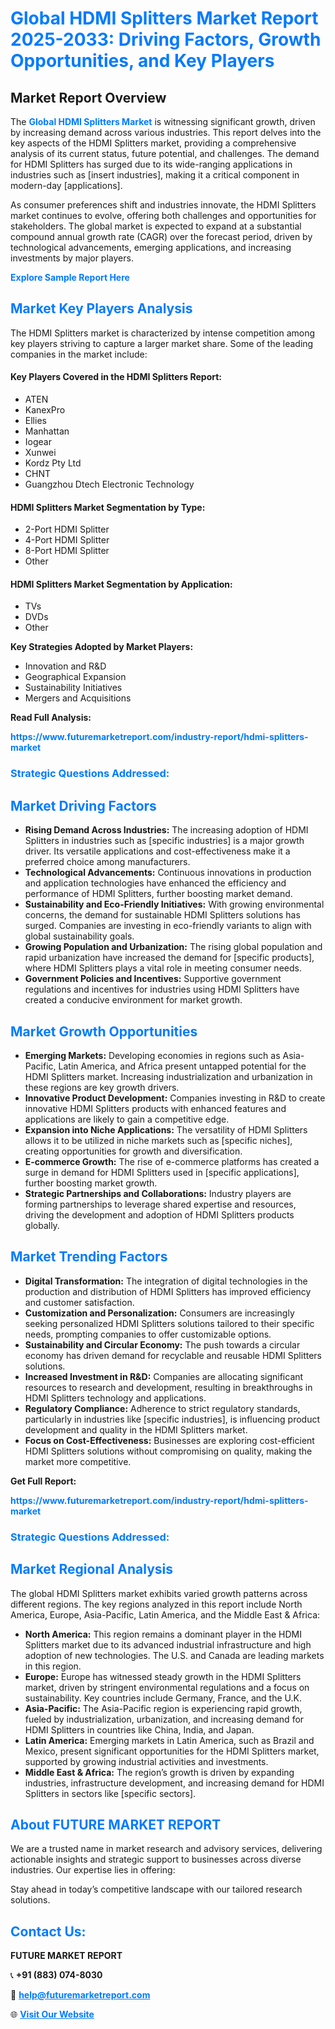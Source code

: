 <h1 style="color: #007BFF;">Global HDMI Splitters Market Report 2025-2033: Driving Factors, Growth Opportunities, and Key Players</h1>

<section id="overview">
<h2>Market Report Overview</h2>
<p>The <a href="https://www.futuremarketreport.com/industry-report/hdmi-splitters-market" style="color: #007BFF; text-decoration: none;"><strong>Global HDMI Splitters Market</strong></a> is witnessing significant growth, driven by increasing demand across various industries. This report delves into the key aspects of the HDMI Splitters market, providing a comprehensive analysis of its current status, future potential, and challenges. The demand for HDMI Splitters has surged due to its wide-ranging applications in industries such as [insert industries], making it a critical component in modern-day [applications].</p>
<p>As consumer preferences shift and industries innovate, the HDMI Splitters market continues to evolve, offering both challenges and opportunities for stakeholders. The global market is expected to expand at a substantial compound annual growth rate (CAGR) over the forecast period, driven by technological advancements, emerging applications, and increasing investments by major players.</p>
</section>

<section id="overview">
<p><a href="https://www.futuremarketreport.com/request-sample/reportId=82542" style="color: #007BFF; text-decoration: none;"><strong>Explore Sample Report Here</strong></a></p>
</section>

<section id="key-players">
<h2 style="color: #007BFF;">Market Key Players Analysis</h2>
<p>The HDMI Splitters market is characterized by intense competition among key players striving to capture a larger market share. Some of the leading companies in the market include:</p>
<h4>Key Players Covered in the HDMI Splitters Report:</h4>
<ul><li>ATEN</li><li>KanexPro</li><li>Ellies</li><li>Manhattan</li><li>Iogear</li><li>Xunwei</li><li>Kordz Pty Ltd</li><li>CHNT</li><li>Guangzhou Dtech Electronic Technology</li></ul>
<h4>HDMI Splitters Market Segmentation by Type:</h4>
<ul><li>2-Port HDMI Splitter</li><li>4-Port HDMI Splitter</li><li>8-Port HDMI Splitter</li><li>Other</li></ul>

<h4>HDMI Splitters Market Segmentation by Application:</h4>
<ul><li>TVs</li><li>DVDs</li><li>Other</li></ul>
<p><strong>Key Strategies Adopted by Market Players:</strong></p>
<ul>
<li>Innovation and R&D</li>
<li>Geographical Expansion</li>
<li>Sustainability Initiatives</li>
<li>Mergers and Acquisitions</li>
</ul>
</section>

<section>
<p><strong>Read Full Analysis: </strong></p><a href="https://www.futuremarketreport.com/industry-report/hdmi-splitters-market" style="color: #007BFF; text-decoration: none;"><strong>https://www.futuremarketreport.com/industry-report/hdmi-splitters-market</strong></a>
<h3 style="color: #007BFF;">Strategic Questions Addressed:</h3>
</section>

<section id="driving-factors">
<h2 style="color: #007BFF;">Market Driving Factors</h2>
<ul>
<li><strong>Rising Demand Across Industries:</strong> The increasing adoption of HDMI Splitters in industries such as [specific industries] is a major growth driver. Its versatile applications and cost-effectiveness make it a preferred choice among manufacturers.</li>
<li><strong>Technological Advancements:</strong> Continuous innovations in production and application technologies have enhanced the efficiency and performance of HDMI Splitters, further boosting market demand.</li>
<li><strong>Sustainability and Eco-Friendly Initiatives:</strong> With growing environmental concerns, the demand for sustainable HDMI Splitters solutions has surged. Companies are investing in eco-friendly variants to align with global sustainability goals.</li>
<li><strong>Growing Population and Urbanization:</strong> The rising global population and rapid urbanization have increased the demand for [specific products], where HDMI Splitters plays a vital role in meeting consumer needs.</li>
<li><strong>Government Policies and Incentives:</strong> Supportive government regulations and incentives for industries using HDMI Splitters have created a conducive environment for market growth.</li>
</ul>
</section>

<section id="growth-opportunities">
<h2 style="color: #007BFF;">Market Growth Opportunities</h2>
<ul>
<li><strong>Emerging Markets:</strong> Developing economies in regions such as Asia-Pacific, Latin America, and Africa present untapped potential for the HDMI Splitters market. Increasing industrialization and urbanization in these regions are key growth drivers.</li>
<li><strong>Innovative Product Development:</strong> Companies investing in R&D to create innovative HDMI Splitters products with enhanced features and applications are likely to gain a competitive edge.</li>
<li><strong>Expansion into Niche Applications:</strong> The versatility of HDMI Splitters allows it to be utilized in niche markets such as [specific niches], creating opportunities for growth and diversification.</li>
<li><strong>E-commerce Growth:</strong> The rise of e-commerce platforms has created a surge in demand for HDMI Splitters used in [specific applications], further boosting market growth.</li>
<li><strong>Strategic Partnerships and Collaborations:</strong> Industry players are forming partnerships to leverage shared expertise and resources, driving the development and adoption of HDMI Splitters products globally.</li>
</ul>
</section>

<section id="trending-factors">
<h2 style="color: #007BFF;">Market Trending Factors</h2>
<ul>
<li><strong>Digital Transformation:</strong> The integration of digital technologies in the production and distribution of HDMI Splitters has improved efficiency and customer satisfaction.</li>
<li><strong>Customization and Personalization:</strong> Consumers are increasingly seeking personalized HDMI Splitters solutions tailored to their specific needs, prompting companies to offer customizable options.</li>
<li><strong>Sustainability and Circular Economy:</strong> The push towards a circular economy has driven demand for recyclable and reusable HDMI Splitters solutions.</li>
<li><strong>Increased Investment in R&D:</strong> Companies are allocating significant resources to research and development, resulting in breakthroughs in HDMI Splitters technology and applications.</li>
<li><strong>Regulatory Compliance:</strong> Adherence to strict regulatory standards, particularly in industries like [specific industries], is influencing product development and quality in the HDMI Splitters market.</li>
<li><strong>Focus on Cost-Effectiveness:</strong> Businesses are exploring cost-efficient HDMI Splitters solutions without compromising on quality, making the market more competitive.</li>
</ul>
</section>

<section>
<p><strong>Get Full Report: </strong></p><a href="https://www.futuremarketreport.com/industry-report/hdmi-splitters-market" style="color: #007BFF; text-decoration: none;"><strong>https://www.futuremarketreport.com/industry-report/hdmi-splitters-market</strong></a>
<h3 style="color: #007BFF;">Strategic Questions Addressed:</h3>
</section>


<section id="regional-analysis">
<h2 style="color: #007BFF;">Market Regional Analysis</h2>
<p>The global HDMI Splitters market exhibits varied growth patterns across different regions. The key regions analyzed in this report include North America, Europe, Asia-Pacific, Latin America, and the Middle East & Africa:</p>
<ul>
<li><strong>North America:</strong> This region remains a dominant player in the HDMI Splitters market due to its advanced industrial infrastructure and high adoption of new technologies. The U.S. and Canada are leading markets in this region.</li>
<li><strong>Europe:</strong> Europe has witnessed steady growth in the HDMI Splitters market, driven by stringent environmental regulations and a focus on sustainability. Key countries include Germany, France, and the U.K.</li>
<li><strong>Asia-Pacific:</strong> The Asia-Pacific region is experiencing rapid growth, fueled by industrialization, urbanization, and increasing demand for HDMI Splitters in countries like China, India, and Japan.</li>
<li><strong>Latin America:</strong> Emerging markets in Latin America, such as Brazil and Mexico, present significant opportunities for the HDMI Splitters market, supported by growing industrial activities and investments.</li>
<li><strong>Middle East & Africa:</strong> The region’s growth is driven by expanding industries, infrastructure development, and increasing demand for HDMI Splitters in sectors like [specific sectors].</li>
</ul>
</section>

<footer>
<h2 style="color: #007BFF;">About FUTURE MARKET REPORT</h2>
<p>We are a trusted name in market research and advisory services, delivering actionable insights and strategic support to businesses across diverse industries. Our expertise lies in offering:</p>

<p>Stay ahead in today’s competitive landscape with our tailored research solutions.</p>

<h2 style="color: #007BFF;">Contact Us:</h2>
<p><strong>FUTURE MARKET REPORT</strong></p>
<p>📞 <strong>+91 (883) 074-8030</strong></p>
<p>📧 <strong><a href="mailto:help@futuremarketreport.com" style="color: #007BFF;">help@futuremarketreport.com</a></strong></p>
<p>🌐 <strong><a href="https://www.futuremarketreport.com/" style="color: #007BFF;">Visit Our Website</a></strong></p>
</footer>
